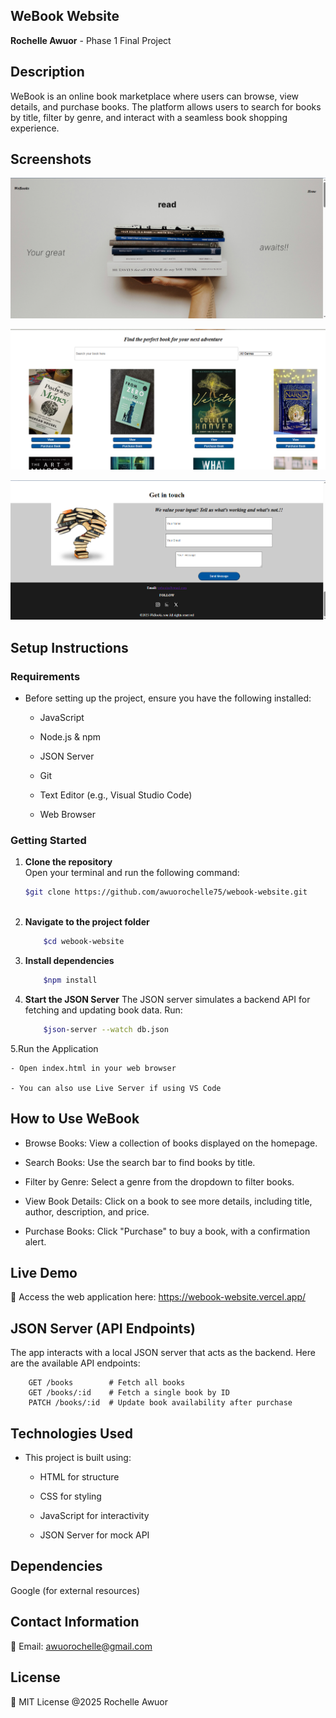 ## WeBook Website
**Rochelle Awuor** -  Phase 1 Final Project 

## **Description**
WeBook is an online book marketplace where users can browse, view details, and purchase books. The platform allows users to search for books by title, filter by genre, and interact with a seamless book shopping experience.

## Screenshots 
![alt text](images/screen.png) 

![alt text](images/screen2.png) 

![alt text](images/screen3.png) 


## Setup Instructions 

### **Requirements**
- Before setting up the project, ensure you have the following installed:

    - JavaScript

    - Node.js & npm

    - JSON Server

    - Git

    - Text Editor (e.g., Visual Studio Code)

    - Web Browser

### Getting Started 
1. **Clone the repository**   
Open your terminal and run the following command:
    ```sh
    $git clone https://github.com/awuorochelle75/webook-website.git



2. **Navigate to the project folder**
    ```sh
        $cd webook-website

3. **Install dependencies**
    ```sh
        $npm install

4. **Start the JSON Server**
The JSON server simulates a backend API for fetching and updating book data. Run:
    ```sh
        $json-server --watch db.json

5.Run the Application

    - Open index.html in your web browser

    - You can also use Live Server if using VS Code

## **How to Use WeBook**
- Browse Books: View a collection of books displayed on the homepage.

- Search Books: Use the search bar to find books by title.

- Filter by Genre: Select a genre from the dropdown to filter books.

- View Book Details: Click on a book to see more details, including title, author, description, and price.

- Purchase Books: Click "Purchase" to buy a book, with a confirmation alert.


## Live Demo
🔗 Access the web application here:
https://webook-website.vercel.app/


## JSON Server (API Endpoints)
The app interacts with a local JSON server that acts as the backend. Here are the available API endpoints:

        GET /books        # Fetch all books
        GET /books/:id    # Fetch a single book by ID
        PATCH /books/:id  # Update book availability after purchase

## Technologies Used
- This project is built using:

    - HTML for structure

    - CSS for styling

    - JavaScript for interactivity

    - JSON Server for mock API

## Dependencies
Google (for external resources)

## Contact Information
📧 Email: awuorochelle@gmail.com

## License
📜 MIT License @2025 Rochelle Awuor

